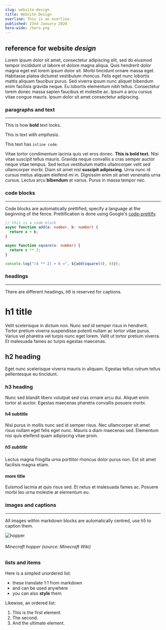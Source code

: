 ```yaml
---
slug: website-design
title: Website Design
overline: This is an overline.
published: 23nd January 2020
hero-wide: /hero.png
---
```

## reference for website *design*

Lorem ipsum dolor sit amet, consectetur adipiscing elit, sed do eiusmod tempor incididunt ut labore et dolore magna aliqua. Quis hendrerit dolor magna eget est lorem ipsum dolor sit. Morbi tincidunt ornare massa eget. Habitasse platea dictumst vestibulum rhoncus. Felis eget nunc lobortis mattis aliquam faucibus purus. Sed viverra ipsum nunc aliquet bibendum enim facilisis gravida neque. Eu lobortis elementum nibh tellus. Consectetur lorem donec massa sapien faucibus et molestie ac. Ipsum a arcu cursus vitae congue mauris. Ipsum dolor sit amet consectetur adipiscing.

### paragraphs and text

---

This is how **bold** text looks.

This is text with *emphasis*.

This text has `inline code`.

Vitae tortor condimentum lacinia quis vel eros donec. **This is bold text.** Nisi vitae suscipit tellus mauris. Gravida neque convallis a cras semper auctor neque vitae tempus. Sed lectus vestibulum mattis ullamcorper velit sed ullamcorper morbi. Diam sit amet nisl __suscipit adipiscing__. Urna nunc id cursus metus aliquam eleifend mi in. Dignissim enim sit amet venenatis urna cursus. Lectus arcu __bibendum__ at varius. Purus in massa tempor nec.

### code blocks

---

Code blocks are automatically prettified, specify a language at the beginning of the fence. Prettification is done using Google's [code-prettify](https://github.com/google/code-prettify).

```typescript
// this is a code block
async function add(a: number, b: number) {
  return a + b;
}

async function square(x: number) {
  return x ** 2;
}

console.log("(4 ** 2) + 6 =", ${add(square(4), 6)});
```

### headings

---

There are different headings, h6 is reserved for captions.

# h1 title

Velit scelerisque in dictum non. Nunc sed id semper risus in hendrerit. Tortor pretium viverra suspendisse potenti nullam ac tortor vitae purus. Varius vel pharetra vel turpis nunc eget lorem. Velit ut tortor pretium viverra. Et malesuada fames ac turpis egestas maecenas.

## h2 heading

Eget nunc scelerisque viverra mauris in aliquam. Egestas tellus rutrum tellus pellentesque eu tincidunt.

### h3 heading

Nunc sed blandit libero volutpat sed cras ornare arcu dui. Aliquet enim tortor at auctor. Egestas maecenas pharetra convallis posuere morbi.

#### h4 subtitle

Nisl purus in mollis nunc sed id semper risus. Nec ullamcorper sit amet risus nullam eget felis eget nunc. Mauris a diam maecenas sed. Elementum nisi quis eleifend quam adipiscing vitae proin.

##### h5 subtitle

Lectus magna fringilla urna porttitor rhoncus dolor purus non. Est sit amet facilisis magna etiam.

#### more title

Euismod lacinia at quis risus sed. Et netus et malesuada fames ac. Posuere morbi leo urna molestie at elementum eu.

### images and captions

---

All images within markdown blocks are automatically centred, use h5 to caption them.

![hopper](/hopper.png)

###### Minecraft hopper (source: Minecraft Wiki)

### lists and items

Here is a simpled unordered list:

- these translate 1:1 from markdown
- and can be used anywhere
- you can also **style** them

Likewise, an ordered list:

1. This is the first element.
1. The second.
1. And the ultimate element.
